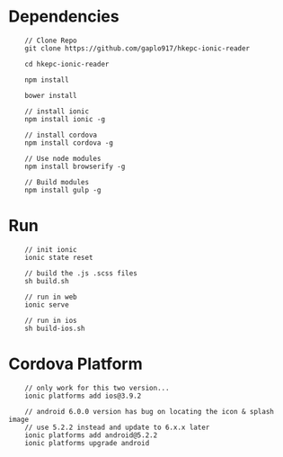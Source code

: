# Dependencies

		// Clone Repo
		git clone https://github.com/gaplo917/hkepc-ionic-reader
		
		cd hkepc-ionic-reader
		
		npm install
		
		bower install
		
		// install ionic
		npm install ionic -g
		
		// install cordova
		npm install cordova -g

		// Use node modules
		npm install browserify -g
		
		// Build modules
		npm install gulp -g


# Run
		// init ionic
		ionic state reset

		// build the .js .scss files
		sh build.sh  
		
		// run in web
		ionic serve
		
		// run in ios
		sh build-ios.sh
        
# Cordova Platform
		// only work for this two version...
		ionic platforms add ios@3.9.2
		
		// android 6.0.0 version has bug on locating the icon & splash image
		// use 5.2.2 instead and update to 6.x.x later 
		ionic platforms add android@5.2.2
		ionic platforms upgrade android